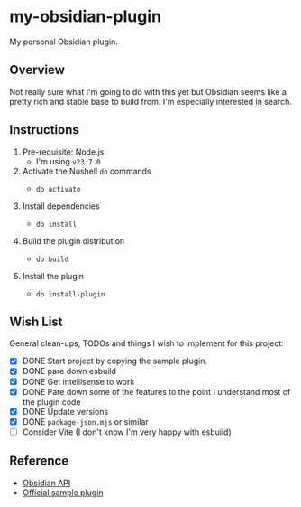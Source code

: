 # my-obsidian-plugin

My personal Obsidian plugin.


## Overview

Not really sure what I'm going to do with this yet but Obsidian seems like a pretty rich and stable base to build from.
I'm especially interested in search.


## Instructions

1. Pre-requisite: Node.js
   * I'm using `v23.7.0`
2. Activate the Nushell `do` commands
   * ```nushell
     do activate
     ```
3. Install dependencies
   * ```nushell
     do install
     ```
4. Build the plugin distribution
   * ```nushell
     do build
     ```
5. Install the plugin
   * ```nushell
     do install-plugin
     ```

## Wish List

General clean-ups, TODOs and things I wish to implement for this project:

* [x] DONE Start project by copying the sample plugin.
* [x] DONE pare down esbuild
* [x] DONE Get intellisense to work
* [x] DONE Pare down some of the features to the point I understand most of the plugin code
* [x] DONE Update versions
* [x] DONE `package-json.mjs` or similar
* [ ] Consider Vite (I don't know I'm very happy with esbuild)

## Reference

* [Obsidian API](https://github.com/obsidianmd/obsidian-api)
* [Official sample plugin](https://github.com/obsidianmd/obsidian-sample-plugin)
